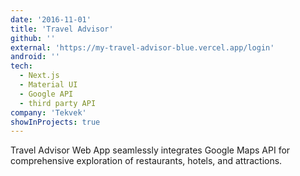 ```yaml
---
date: '2016-11-01'
title: 'Travel Advisor'
github: ''
external: 'https://my-travel-advisor-blue.vercel.app/login'
android: ''
tech:
  - Next.js
  - Material UI
  - Google API
  - third party API
company: 'Tekvek'
showInProjects: true
---
```


Travel Advisor Web App seamlessly integrates Google Maps API for comprehensive exploration of restaurants, hotels, and attractions.
